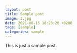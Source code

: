 ```yaml
---
layout: post
title: Sample post
image: 3.jpg
date: 2021-06-15 18:23:20 +0200
tags: [sample]
categories: sample
---
```

This is just a sample post.
